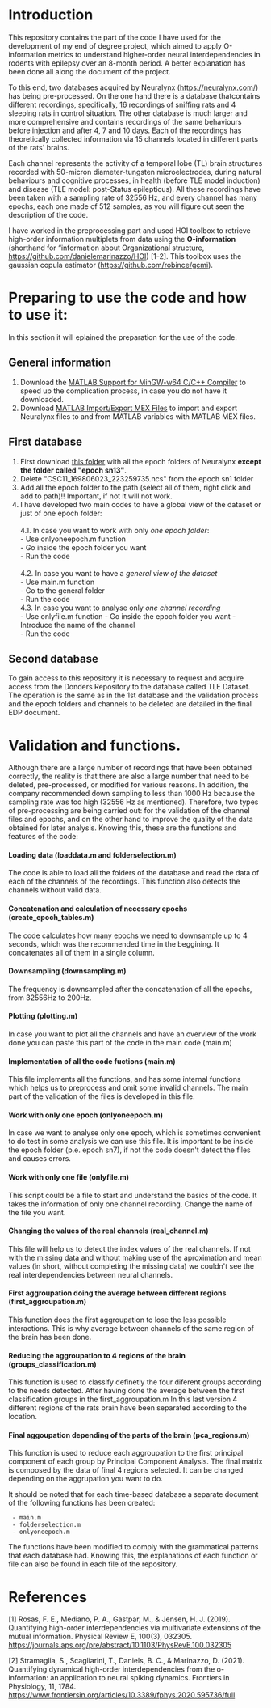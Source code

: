 # Introduction

This repository contains the part of the code I have used for the development of my end of degree project, which aimed to apply O-information metrics to understand higher-order neural interdependencies in rodents with epilepsy over an 8-month period. A better explanation has been done all along the document of the project.

To this end, two databases acquired by Neuralynx (https://neuralynx.com/) has being pre-processed. On the one hand there is a database thatcontains different recordings, specifically, 16 recordings of sniffing rats and 4 sleeping rats in control situation. The other database is much larger and more comprehensive and contains recordings of the same behaviours before injection and after 4, 7 and 10 days. Each of the recordings has theoretically collected information via 15 channels located in different parts of the rats' brains.

Each channel represents the activity of a temporal lobe (TL) brain structures recorded with 50-micron diameter-tungsten microelectrodes, during natural behaviours and cognitive processes, in health (before TLE model induction) and disease (TLE model: post-Status epilepticus). All these recordings have been taken with a sampling rate of 32556 Hz, and every channel has many epochs, each one made of 512 samples, as you will figure out seen the description of the code. 

I have worked in the preprocessing part and used HOI toolbox to retrieve high-order information multiplets from data using the **O-information** (shorthand for “information about Organizational structure, https://github.com/danielemarinazzo/HOI) [1-2]. This toolbox uses the gaussian copula estimator (https://github.com/robince/gcmi).

# Preparing to use the code and how to use it:
In this section it will eplained the preparation for the use of the code.
## General information
1. Download the [MATLAB Support for MinGW-w64 C/C++ Compiler](https://es.mathworks.com/matlabcentral/fileexchange/52848-matlab-support-for-mingw-w64-c-c-compiler) to speed up the complication process, in case you do not have it downloaded.
2. Download [MATLAB Import/Export MEX Files](https://neuralynx.com/software/category/matlab-netcom-utilities) to import and export Neuralynx files to and from MATLAB variables with MATLAB MEX files.
## First database
1. First download [this folder](https://www.dropbox.com/sh/0kpgp9la6by8m9p/AABM2vldJEclnunSIl8IzvKHa?dl=0) with all the epoch folders of Neuralynx **except the folder called "epoch sn13"**.
2. Delete "CSC11_169806023_223259735.ncs" from the epoch sn1 folder
3. Add all the epoch folder to the path (select all of them, right click and add to path)!! Important, if not it will not work.
4. I have developed two main codes to have a global view of the dataset or just of one epoch folder:<br/><br/>
4.1. In case you want to work with only *one epoch folder*:<br/>
           - Use onlyoneepoch.m function<br/>
           - Go inside the epoch folder you want<br/>
           - Run the code<br/><br/>
4.2. In case you want to have a *general view of the dataset*<br/>
           - Use main.m function<br/>
           - Go to the general folder<br/>
           - Run the code<br/>
4.3. In case you want to analyse only *one channel recording*<br/>
           - Use onlyfile.m function
           - Go inside the epoch folder you want
           - Introduce the name of the channel<br/>
           - Run the code<br/>
## Second database
To gain access to this repository it is necessary to request and acquire access from the Donders Repository to the database called TLE Dataset. The operation is the same as in the 1st database and the validation process and the epoch folders and channels to be deleted are detailed in the final EDP document.

# Validation and functions.

Although there are a large number of recordings that have been obtained correctly, the reality is that there are also a large number that need to be deleted, pre-processed, or modified for various reasons. In addition, the company recommended down sampling to less than 1000 Hz because the sampling rate was too high (32556 Hz as mentioned). Therefore, two types of pre-processing are being carried out: for the validation of the channel files and epochs, and on the other hand to improve the quality of the data obtained for later analysis. Knowing this, these are the functions and features of the code:

#### Loading data (loaddata.m and folderselection.m)
The code is able to load all the folders of the database and read the data of each of the channels of the recordings. This function also detects the channels without valid data. 

#### Concatenation and calculation of necessary epochs (create_epoch_tables.m)
The code calculates how many epochs we need to downsample up to 4 seconds, which was the recommended time in the beggining. It concatenates all of them in a single column. 

#### Downsampling (downsampling.m)
The frequency is downsampled after the concatenation of all the epochs, from 32556Hz to 200Hz. 

#### Plotting (plotting.m)
In case you want to plot all the channels and have an overview of the work done you can paste this part of the code in the main code (main.m)

#### Implementation of all the code fuctions (main.m)
This file implements all the functions, and has some internal functions which helps us to preprocess and omit some invalid channels. The main part of the validation of the files is developed in this file.

#### Work with only one epoch (onlyoneepoch.m)
In case we want to analyse only one epoch,  which is sometimes convenient to do test in some analysis we can use this file. It is important to be inside the epoch folder (p.e. epoch sn7), if not the code doesn't detect the files and causes errors. 

#### Work with only one file (onlyfile.m)
This script could be a file to start and understand the basics of the code. It takes the information of only one channel recording. Change the name of the file you want.

#### Changing the values of the real channels (real_channel.m)
This file will help us to detect the index values of the real channels. If not with the missing data and without making use of the aproximation and mean values (in short, without completing the missing data) we couldn't see the real interdependencies between neural channels.

#### First aggroupation doing the average between different regions (first_aggroupation.m)
 This function does the first aggroupation to lose the less possible interactions. This is why average between channels of the same region of the brain has been done. 

#### Reducing the aggroupation to 4 regions of the brain (groups_classification.m)
This function is used to classify definetly the four diferent groups according to the needs detected. After having done the average between the first classification 
groups in the first_aggroupation.m In this last version 4 different regions of the rats brain have been separated according to the location.

#### Final aggoupation depending of the parts of the brain (pca_regions.m)
This function is used to reduce each aggroupation to the first principal component of each group by Principal Component Analysis. The final matrix is composed by the data of final 4 regions selected. It can be changed depending on the aggrupation you want to do. 


It should be noted that for each time-based database a separate document of the following functions has been created:

     - main.m
     - folderselection.m
     - onlyoneepoch.m

The functions have been modified to comply with the grammatical patterns that each database had. Knowing this, the explanations of each function or file can also be found in each file of the repository.

# References 

[1]  Rosas, F. E., Mediano, P. A., Gastpar, M., & Jensen, H. J. (2019). Quantifying high-order interdependencies via multivariate extensions of the mutual information. Physical Review E, 100(3), 032305. https://journals.aps.org/pre/abstract/10.1103/PhysRevE.100.032305

[2]  Stramaglia, S., Scagliarini, T., Daniels, B. C., & Marinazzo, D. (2021). Quantifying dynamical high-order interdependencies from the o-information: an application to neural spiking dynamics. Frontiers in Physiology, 11, 1784. https://www.frontiersin.org/articles/10.3389/fphys.2020.595736/full
